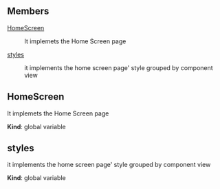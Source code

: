 ## Members

<dl>
<dt><a href="#HomeScreen">HomeScreen</a></dt>
<dd><p>It implemets the Home Screen page</p>
</dd>
<dt><a href="#styles">styles</a></dt>
<dd><p>it implements the home screen page&#39; style grouped by component view</p>
</dd>
</dl>

<a name="HomeScreen"></a>

## HomeScreen
It implemets the Home Screen page

**Kind**: global variable  
<a name="styles"></a>

## styles
it implements the home screen page' style grouped by component view

**Kind**: global variable  
